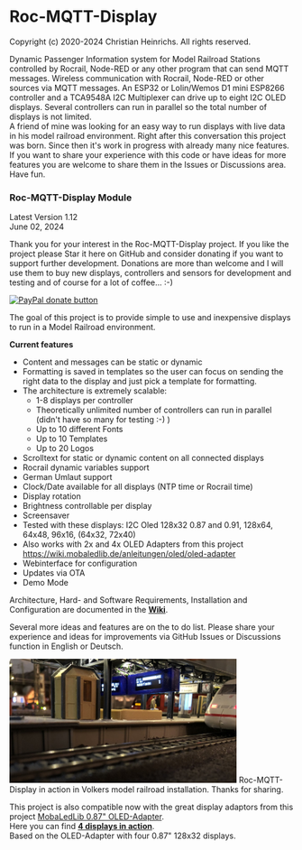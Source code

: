 # Roc-MQTT-Display

Copyright (c) 2020-2024 Christian Heinrichs.
All rights reserved.


Dynamic Passenger Information system for Model Railroad Stations controlled by Rocrail, Node-RED or any other program that can send MQTT messages.
Wireless communication with Rocrail, Node-RED or other sources via MQTT messages.
An ESP32 or Lolin/Wemos D1 mini ESP8266 controller and a TCA9548A I2C Multiplexer can drive up to eight I2C OLED displays. 
Several controllers can run in parallel so the total number of displays is not limited.  
A friend of mine was looking for an easy way to run displays with live data in his model railroad environment. Right after this conversation this project was born.
Since then it's work in progress with already many nice features. If you want to share your experience with this code or have ideas for more features you are welcome to share them in the Issues or Discussions area. Have fun.

### Roc-MQTT-Display Module 

Latest Version 1.12  
June 02, 2024 

Thank you for your interest in the Roc-MQTT-Display project.
If you like the project please Star it here on GitHub and consider donating if you want to support further development.
Donations are more than welcome and I will use them to buy new displays, controllers and sensors for development and testing and of course for a lot of coffee... :-)

[![PayPal donate button](https://img.shields.io/badge/Donate-PayPal-green.svg)](https://www.paypal.com/donate?hosted_button_id=XC7T2ECBQYNJ2)  

The goal of this project is to provide simple to use and inexpensive displays to run in a Model Railroad environment.

**Current features**  
- Content and messages can be static or dynamic
- Formatting is saved in templates so the user can focus on sending the right data to the display and just pick a template for formatting.
- The architecture is extremely scalable:
	* 1-8 displays per controller
	* Theoretically unlimited number of controllers can run in parallel (didn't have so many for testing :-) )
	* Up to 10 different Fonts
	* Up to 10 Templates
	* Up to 20 Logos
- Scrolltext for static or dynamic content on all connected displays
- Rocrail dynamic variables support
- German Umlaut support
- Clock/Date available for all displays (NTP time or Rocrail time)
- Display rotation
- Brightness controllable per display 
- Screensaver
- Tested with these displays: I2C Oled 128x32 0.87 and 0.91, 128x64, 64x48, 96x16, (64x32, 72x40)
- Also works with 2x and 4x OLED Adapters from this project https://wiki.mobaledlib.de/anleitungen/oled/oled-adapter
- Webinterface for configuration
- Updates via OTA
- Demo Mode

Architecture, Hard- and Software Requirements, Installation and Configuration are documented in the [**Wiki**](https://github.com/chrisweather/RocMQTTdisplay/wiki).

Several more ideas and features are on the to do list.
Please share your experience and ideas for improvements via GitHub Issues or Discussions function in English or Deutsch.  

<img src="doc/InAction1.jpg" width="80%" alt="Trainstation with display"/>
Roc-MQTT-Display in action in Volkers model railroad installation. Thanks for sharing.  

This project is also compatible now with the great display adaptors from this project [MobaLedLib 0.87" OLED-Adapter](https://wiki.mobaledlib.de/anleitungen/oled/oled-adapter).  
Here you can find [**4 displays in action**](https://github.com/chrisweather/RocMQTTdisplay/assets/23246503/4d15ef67-ca1c-4e37-88cf-b6d6ea18246c).  
Based on the OLED-Adapter with four 0.87" 128x32 displays.  

